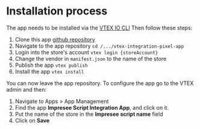 # Installation process

The app needs to be installed via the [VTEX IO CLI](https://developers.vtex.com/docs/guides/vtex-io-documentation-vtex-io-cli-install)
Then follow these steps:

1. Clone this app [github repository](https://github.com/Impresee/vtex-integration-pixel-app)
2. Navigate to the app repository `cd /.../vtex-integration-pixel-app`
3. Login into the store's account `vtex login {storeAccount}`
4. Change the vendor in `manifest.json` to the name of the store
5. Publish the app `vtex publish`
6. Install the app `vtex install`

You can now leave the app repository.
To configure the app go to the VTEX admin and then:

1. Navigate to Apps > App Management
2. Find the app **Impresee Script Integration App**, and click on it.
3. Put the name of the store in the **Impresee script name** field
4. Click on **Save**
